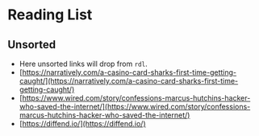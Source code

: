 # Reading List

## Unsorted

* Here unsorted links will drop from `rdl`.
* [https://narratively.com/a-casino-card-sharks-first-time-getting-caught/](https://narratively.com/a-casino-card-sharks-first-time-getting-caught/) 
* [https://www.wired.com/story/confessions-marcus-hutchins-hacker-who-saved-the-internet/](https://www.wired.com/story/confessions-marcus-hutchins-hacker-who-saved-the-internet/) 
* [https://diffend.io/](https://diffend.io/) 
